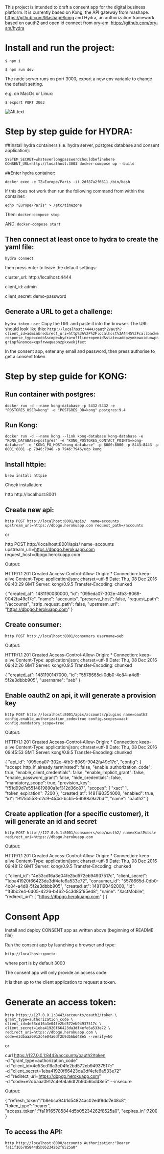 This project is intended to draft a consent app for the digital business platform.
It is currently based on Kong, the API gateway from mashape. https://github.com/Mashape/kong
and Hydra, an authorization framework based on oauth2 and open id connect from ory-am: https://github.com/ory-am/hydra

# Install and run the project:

`$ npm i`

`$ npm run dev`

The node server runs on port 3000, export a new env variable to change the default setting.

e.g. on MacOs or Linux:

`$ export PORT 3003`

![Alt text](./screenshots/login.png?raw=true "Login screen")

# Step by step guide for HYDRA:

##Install hydra containers (i.e. hydra server, postgres database and consent application):

`SYSTEM_SECRET=whateverlongpasswordshouldbefinehere CONSENT_URL=http://localhost:3003 docker-compose up --build`

##Enter hydra container:

`docker exec -e TZ=Europe/Paris -it 2df87a2f6611 /bin/bash`

If this does not work then run the following command from within the container:

`echo "Europe/Paris" > /etc/timezone`

Then: `docker-compose stop`

AND: `docker-compose start`

## Then connect at least once to hydra to create the yaml file:
`hydra connect`

then press enter to leave the default settings:

cluster_url: http://localhost:4444

client_id: admin

client_secret: demo-password

## Generate a URL to get a challenge:
`hydra token user`
Copy the URL and paste it into the browser.
The URL should look like this:
`http://localhost:4444/oauth2/auth?client_id=admin&redirect_uri=http%3A%2F%2Flocalhost%3A4445%2Fcallback&response_type=code&scope=hydra+offline+openid&state=adopzymkowxidumwpngrinpf&nonce=xqxfrwwquabnzpkxwxkjfext`

In the consent app, enter any email and password, then press authorise to get a consent token.

# Step by step guide for KONG:

## Run container with postgres:

`docker run -d --name kong-database -p 5432:5432 -e "POSTGRES_USER=kong" -e "POSTGRES_DB=kong" postgres:9.4`

## Run Kong:

`docker run -d --name kong --link kong-database:kong-database -e "KONG_DATABASE=postgres" -e "KONG_POSTGRES_CONTACT_POINTS=kong-database" -e "KONG_PG_HOST=kong-database" -p 8000:8000 -p 8443:8443 -p 8001:8001 -p 7946:7946 -p 7946:7946/udp kong`

## Install httpie:

`brew install httpie`

Check installation:

http http://localhost:8001

## Create new api:

`http POST http://localhost:8001/apis/  name=accounts upstream_url=https://dbpgo.herokuapp.com request_path=/accounts`

or

http POST http://localhost:8001/apis/  name=accounts upstream_url=https://dbpgo.herokuapp.com request_host=dbpgo.herokuapp.com

Output:

HTTP/1.1 201 Created
Access-Control-Allow-Origin: *
Connection: keep-alive
Content-Type: application/json; charset=utf-8
Date: Thu, 08 Dec 2016 09:40:29 GMT
Server: kong/0.9.5
Transfer-Encoding: chunked

{
    "created_at": 1481190030000,
    "id": "095eda07-302e-4fb3-8069-9042fa49c17c",
    "name": "accounts",
    "preserve_host": false,
    "request_path": "/accounts",
    "strip_request_path": false,
    "upstream_url": "https://dbpgo.herokuapp.com"
}

## Create consumer:

`http POST http://localhost:8001/consumers username=seb`

Output:

HTTP/1.1 201 Created
Access-Control-Allow-Origin: *
Connection: keep-alive
Content-Type: application/json; charset=utf-8
Date: Thu, 08 Dec 2016 09:42:26 GMT
Server: kong/0.9.5
Transfer-Encoding: chunked

{
    "created_at": 1481190147000,
    "id": "5578665d-0db0-4c84-a4d8-5f2e3dbbb905",
    "username": "seb"
}

## Enable oauth2 on api, it will generate a provision key

`http POST http://localhost:8001/apis/accounts/plugins name=oauth2 config.enable_authorization_code=true config.scopes=xact config.mandatory_scope=true`

Output:

HTTP/1.1 201 Created
Access-Control-Allow-Origin: *
Connection: keep-alive
Content-Type: application/json; charset=utf-8
Date: Thu, 08 Dec 2016 09:45:53 GMT
Server: kong/0.9.5
Transfer-Encoding: chunked

{
    "api_id": "095eda07-302e-4fb3-8069-9042fa49c17c",
    "config": {
        "accept_http_if_already_terminated": false,
        "enable_authorization_code": true,
        "enable_client_credentials": false,
        "enable_implicit_grant": false,
        "enable_password_grant": false,
        "hide_credentials": false,
        "mandatory_scope": true,
        "provision_key": "f51d99d7e5514819890a1ef312d36c87",
        "scopes": [
            "xact"
        ],
        "token_expiration": 7200
    },
    "created_at": 1481190354000,
    "enabled": true,
    "id": "9175b558-c2c9-454d-bcb5-56b88a9a2bdf",
    "name": "oauth2"
}

## Create application (for a specific customer), it will generate an id and secret

`http POST http://127.0.0.1:8001/consumers/seb/oauth2/ name=XactMobile redirect_uri=https://dbpgo.herokuapp.com`

Output:

HTTP/1.1 201 Created
Access-Control-Allow-Origin: *
Connection: keep-alive
Content-Type: application/json; charset=utf-8
Date: Thu, 08 Dec 2016 09:48:12 GMT
Server: kong/0.9.5
Transfer-Encoding: chunked

{
    "client_id": "4e53cd16a3e04fe2bd572eb94937517c",
    "client_secret": "1eba41920f66423da3df4efe6a533e72",
    "consumer_id": "5578665d-0db0-4c84-a4d8-5f2e3dbbb905",
    "created_at": 1481190492000,
    "id": "1f3bc2e4-6d05-4226-b462-5c3d85f95ed8",
    "name": "XactMobile",
    "redirect_uri": [
        "https://dbpgo.herokuapp.com"
    ]
}

# Consent App

Install and deploy CONSENT app as written above (beginning of README file)

Run the consent app by launching a browser and type:

`http://localhost:<port>`

where port is by default 3000

The consent app will only provide an access code.

It is then up to the client application to request a token.

# Generate an access token:

`http https://127.0.0.1:8443/accounts/oauth2/token \
     grant_type=authorization_code \
     client_id=4e53cd16a3e04fe2bd572eb94937517c \
     client_secret=1eba41920f66423da3df4efe6a533e72 \
     redirect_uri=https://dbpgo.herokuapp.com \
     code=e2dbaaa0912c4e04a6df2b9d56bd48e5 --verify=NO`

or

curl https://127.0.0.1:8443/accounts/oauth2/token \
      -d "grant_type=authorization_code" \
      -d "client_id=4e53cd16a3e04fe2bd572eb94937517c" \
      -d "client_secret=1eba41920f66423da3df4efe6a533e72" \
      -d "redirect_uri=https://dbpgo.herokuapp.com" \
      -d "code=e2dbaaa0912c4e04a6df2b9d56bd48e5" --insecure

Output:

{
  "refresh_token":"b8ebca94b1d54824ac02edf8dd7e48c8",
  "token_type":"bearer",
  "access_token":"fa11f165785844d5b05234262f8525a0",
  "expires_in":7200
}

## To access the API:

`http http://localhost:8000/accounts Authorization:"Bearer fa11f165785844d5b05234262f8525a0"`
